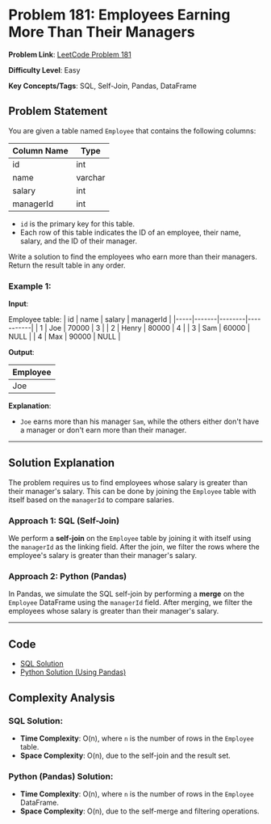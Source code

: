 # Problem 181: Employees Earning More Than Their Managers

**Problem Link**: [LeetCode Problem 181](https://leetcode.com/problems/employees-earning-more-than-their-managers/)

**Difficulty Level**: Easy

**Key Concepts/Tags**: SQL, Self-Join, Pandas, DataFrame

## Problem Statement

You are given a table named `Employee` that contains the following columns:

| Column Name | Type    |  
|-------------|---------|  
| id          | int     |  
| name        | varchar |  
| salary      | int     |  
| managerId   | int     |  

- `id` is the primary key for this table.
- Each row of this table indicates the ID of an employee, their name, salary, and the ID of their manager.

Write a solution to find the employees who earn more than their managers. Return the result table in any order.

### Example 1:

**Input**:

Employee table:
| id  | name  | salary | managerId |
|-----|-------|--------|-----------|
| 1   | Joe   | 70000  | 3         |
| 2   | Henry | 80000  | 4         |
| 3   | Sam   | 60000  | NULL      |
| 4   | Max   | 90000  | NULL      |

**Output**:

| Employee |
|----------|
| Joe      |


**Explanation**:
- `Joe` earns more than his manager `Sam`, while the others either don't have a manager or don't earn more than their manager.

---

## Solution Explanation

The problem requires us to find employees whose salary is greater than their manager's salary. This can be done by joining the `Employee` table with itself based on the `managerId` to compare salaries.

### Approach 1: SQL (Self-Join)

We perform a **self-join** on the `Employee` table by joining it with itself using the `managerId` as the linking field. After the join, we filter the rows where the employee's salary is greater than their manager's salary.

### Approach 2: Python (Pandas)

In Pandas, we simulate the SQL self-join by performing a **merge** on the `Employee` DataFrame using the `managerId` field. After merging, we filter the employees whose salary is greater than their manager's salary.

---

## Code
- [SQL Solution](./solution_1.sql)
- [Python Solution (Using Pandas)](./solution_2.py)

## Complexity Analysis

### SQL Solution:
- **Time Complexity**: O(n), where `n` is the number of rows in the `Employee` table.
- **Space Complexity**: O(n), due to the self-join and the result set.

### Python (Pandas) Solution:
- **Time Complexity**: O(n), where `n` is the number of rows in the `Employee` DataFrame.
- **Space Complexity**: O(n), due to the self-merge and filtering operations.
